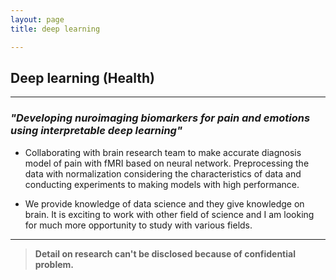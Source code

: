 ```yaml
---
layout: page
title: deep learning

---
```


## Deep learning (Health)

----------------------------------------------------------------------------------------------------------------------

### _"Developing nuroimaging biomarkers for pain and emotions using interpretable deep learning"_

 *  Collaborating with brain research team to make accurate diagnosis model of pain with fMRI based on neural network. Preprocessing the data with normalization considering the characteristics of data and conducting experiments to making models with high performance.
 
 * We provide knowledge of data science and they give knowledge on brain. It is exciting to work with other field of science and I am looking for much more opportunity to study with various fields. 
 
 ----------------------------------------------------------------------------------------------------------------------
 
 >**Detail on research can't be disclosed because of confidential problem.**
